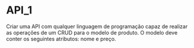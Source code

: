 # API_1
Criar uma API com qualquer linguagem de programação capaz de realizar as operações de um CRUD para o modelo de produto. O modelo deve conter os seguintes atributos: nome e preço.
